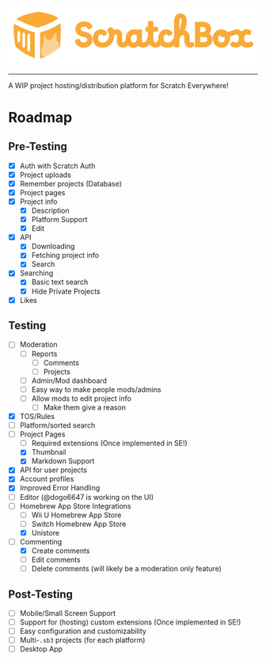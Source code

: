 <p align="center">
    <img alt="ScratchBox" src="public/scratchbox-logo-full.svg">
</p>

---

A WIP project hosting/distribution platform for Scratch Everywhere!

# Roadmap

## Pre-Testing

- [x] Auth with Scratch Auth
- [x] Project uploads
- [x] Remember projects (Database)
- [x] Project pages
- [x] Project info
  - [x] Description
  - [x] Platform Support
  - [x] Edit
- [x] API
  - [x] Downloading
  - [x] Fetching project info
  - [x] Search
- [x] Searching
  - [x] Basic text search
  - [x] Hide Private Projects
- [x] Likes

## Testing

- [ ] Moderation
  - [ ] Reports
    - [ ] Comments
    - [ ] Projects
  - [ ] Admin/Mod dashboard
  - [ ] Easy way to make people mods/admins
  - [ ] Allow mods to edit project info
    - [ ] Make them give a reason
- [x] TOS/Rules
- [ ] Platform/sorted search
- [ ] Project Pages
  - [ ] Required extensions (Once implemented in SE!)
  - [x] Thumbnail
  - [x] Markdown Support
- [x] API for user projects
- [x] Account profiles
- [x] Improved Error Handling
- [ ] Editor (@dogo6647 is working on the UI)
- [ ] Homebrew App Store Integrations
  - [ ] Wii U Homebrew App Store
  - [ ] Switch Homebrew App Store
  - [x] Unistore
- [ ] Commenting
  - [x] Create comments
  - [ ] Edit comments
  - [ ] Delete comments (will likely be a moderation only feature)

## Post-Testing

- [ ] Mobile/Small Screen Support
- [ ] Support for (hosting) custom extensions (Once implemented in SE!)
- [ ] Easy configuration and customizability
- [ ] Multi-`.sb3` projects (for each platform)
- [ ] Desktop App
